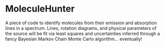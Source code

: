 # MoleculeHunter
A piece of code to identify molecules from their emission and absorption lines in a spectrum. Lines, rotation diagrams, and physical parameters of the source will be fit via least squares and uncertainties inferred through a fancy Bayesian Markov Chain Monte Carlo algorithm... eventually!
